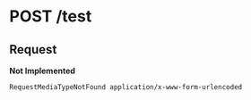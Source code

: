 # **POST** /test

## Request

**Not Implemented**

    RequestMediaTypeNotFound application/x-www-form-urlencoded
